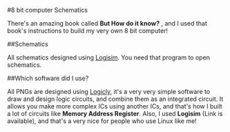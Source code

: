 #8 bit computer Schematics

There's an amazing book called __But How do it know?__ , and I used that book's instructions to build my very own 8 bit computer!

##Schematics

All schematics designed using [Logisim](https://github.com/reds-heig/logisim-evolution). You need that program to open schematics. 

##Which software did I use?

All PNGs are designed using [Logicly](http://logic.ly), it's a very very simple software to draw and design logic circuits, and combine them as an integrated circuit. It allows you make more complex ICs using another ICs, and that's how I built a lot of circuits like __Memory Address Register__. 
Also, I used __Logisim__ (Link is available), and that's a very nice for people who use Linux like me! 
